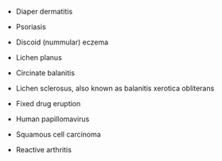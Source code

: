 - Diaper dermatitis

- Psoriasis

- Discoid (nummular) eczema

- Lichen planus

- Circinate balanitis

- Lichen sclerosus, also known as balanitis xerotica obliterans

- Fixed drug eruption

- Human papillomavirus

- Squamous cell carcinoma

- Reactive arthritis